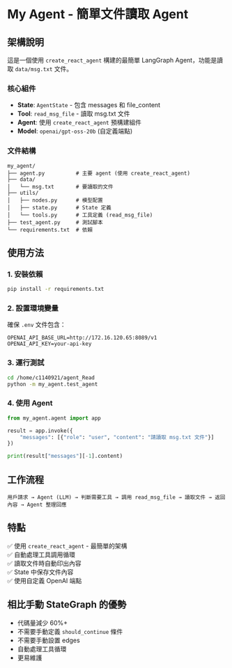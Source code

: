 # My Agent - 簡單文件讀取 Agent

## 架構說明

這是一個使用 `create_react_agent` 構建的最簡單 LangGraph Agent，功能是讀取 `data/msg.txt` 文件。

### 核心組件

- **State**: `AgentState` - 包含 messages 和 file_content
- **Tool**: `read_msg_file` - 讀取 msg.txt 文件
- **Agent**: 使用 `create_react_agent` 預構建組件
- **Model**: `openai/gpt-oss-20b` (自定義端點)

### 文件結構

```
my_agent/
├── agent.py          # 主要 agent (使用 create_react_agent)
├── data/
│   └── msg.txt       # 要讀取的文件
├── utils/
│   ├── nodes.py      # 模型配置
│   ├── state.py      # State 定義
│   └── tools.py      # 工具定義 (read_msg_file)
├── test_agent.py     # 測試腳本
└── requirements.txt  # 依賴
```

## 使用方法

### 1. 安裝依賴

```bash
pip install -r requirements.txt
```

### 2. 設置環境變量

確保 `.env` 文件包含：
```
OPENAI_API_BASE_URL=http://172.16.120.65:8089/v1
OPENAI_API_KEY=your-api-key
```

### 3. 運行測試

```bash
cd /home/c1140921/agent_Read
python -m my_agent.test_agent
```

### 4. 使用 Agent

```python
from my_agent.agent import app

result = app.invoke({
    "messages": [{"role": "user", "content": "請讀取 msg.txt 文件"}]
})

print(result["messages"][-1].content)
```

## 工作流程

```
用戶請求 → Agent (LLM) → 判斷需要工具 → 調用 read_msg_file → 讀取文件 → 返回內容 → Agent 整理回應
```

## 特點

✅ 使用 `create_react_agent` - 最簡單的架構  
✅ 自動處理工具調用循環  
✅ 讀取文件時自動印出內容  
✅ State 中保存文件內容  
✅ 使用自定義 OpenAI 端點

## 相比手動 StateGraph 的優勢

- 代碼量減少 60%+
- 不需要手動定義 `should_continue` 條件
- 不需要手動設置 edges
- 自動處理工具循環
- 更易維護
